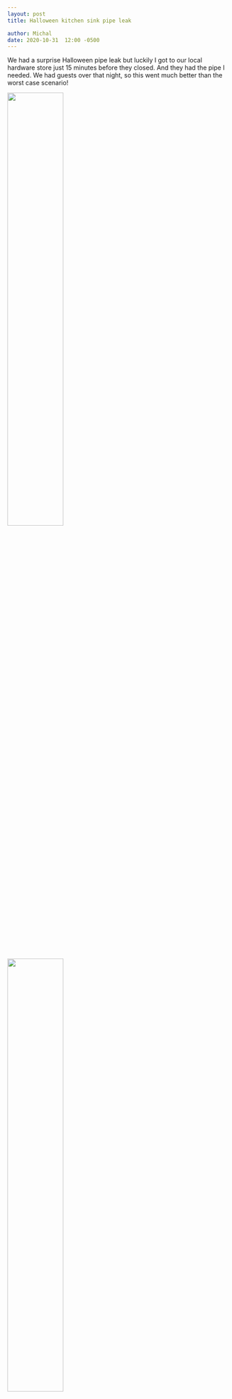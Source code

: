 ```yaml
---
layout: post
title: Halloween kitchen sink pipe leak

author: Michal
date: 2020-10-31  12:00 -0500
---
```

We had a surprise Halloween pipe leak but luckily I got to our local hardware store just 15 minutes before they closed. And they had the pipe I needed. We had guests over that night, so this went much better than the worst case scenario!
     
<img src="https://s3.amazonaws.com/my-blog-content/2020/2020-10-31-kitchen-sink-pipe-leak/2020-10-31 14.53.46.jpg" width="50%">
<img src="https://s3.amazonaws.com/my-blog-content/2020/2020-10-31-kitchen-sink-pipe-leak/2020-10-31 16.15.40.jpg" width="50%">
<img src="https://s3.amazonaws.com/my-blog-content/2020/2020-10-31-kitchen-sink-pipe-leak/2020-10-31 16.17.40.jpg" width="50%">
<img src="https://s3.amazonaws.com/my-blog-content/2020/2020-10-31-kitchen-sink-pipe-leak/2020-10-31 17.05.01.jpg" width="50%">
<img src="https://s3.amazonaws.com/my-blog-content/2020/2020-10-31-kitchen-sink-pipe-leak/2020-10-31 17.17.07.jpg" width="50%">
